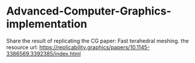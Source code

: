 # Advanced-Computer-Graphics-implementation
Share the result of replicating the CG paper: Fast terahedral meshing.
the resource url: https://replicability.graphics/papers/10.1145-3386569.3392385/index.html
